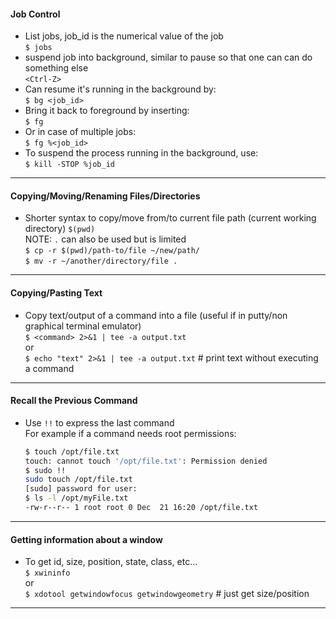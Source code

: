 #### Job Control  
* List jobs, job_id is the numerical value of the job  
  `$ jobs`  
* suspend job into background, similar to pause so that one can can do something else  
`<Ctrl-Z>`  
* Can resume it's running in the background by:  
  `$ bg <job_id>`  
* Bring it back to foreground by inserting:  
  `$ fg`  
* Or in case of multiple jobs:  
  `$ fg %<job_id>`  
* To suspend the process running in the background, use:  
  `$ kill -STOP %job_id`  
- - -

#### Copying/Moving/Renaming Files/Directories  
- Shorter syntax to copy/move from/to current file path (current working directory) `$(pwd)`  
NOTE: `.` can also be used but is limited  
  `$ cp -r $(pwd)/path-to/file ~/new/path/`  
  `$ mv -r ~/another/directory/file .`  
- - -

#### Copying/Pasting Text  
- Copy text/output of a command into a file (useful if in putty/non graphical terminal emulator)  
  `$ <command> 2>&1 | tee -a output.txt`  
  or  
  `$ echo "text" 2>&1 | tee -a output.txt` # print text without executing a command  
- - -

#### Recall the Previous Command  
- Use `!!` to express the last command  
  For example if a command needs root permissions:  
  ```bash
  $ touch /opt/file.txt  
  touch: cannot touch '/opt/file.txt': Permission denied  
  $ sudo !!  
  sudo touch /opt/file.txt  
  [sudo] password for user:  
  $ ls -l /opt/myFile.txt  
  -rw-r--r-- 1 root root 0 Dec  21 16:20 /opt/file.txt  
  ```
- - -

#### Getting information about a window  
  - To get id, size, position, state, class, etc...  
  `$ xwininfo`  
  or  
  `$ xdotool getwindowfocus getwindowgeometry` # just get size/position  
- - -

